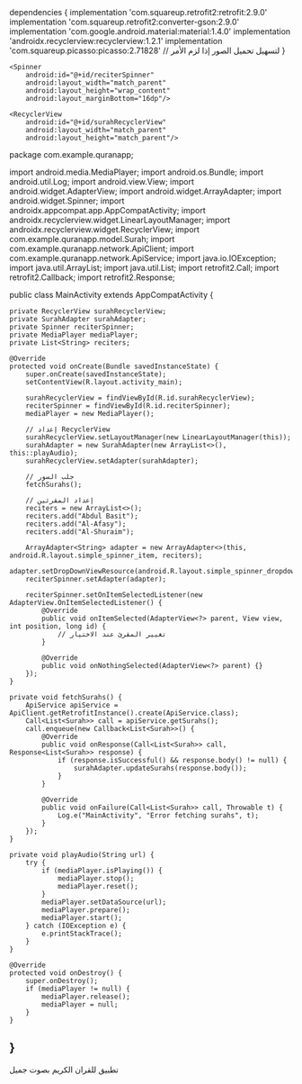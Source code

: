 <uses-permission android:name="android.permission.INTERNET" />
dependencies {
    implementation 'com.squareup.retrofit2:retrofit:2.9.0'
    implementation 'com.squareup.retrofit2:converter-gson:2.9.0'
    implementation 'com.google.android.material:material:1.4.0'
    implementation 'androidx.recyclerview:recyclerview:1.2.1'
    implementation 'com.squareup.picasso:picasso:2.71828'  // لتسهيل تحميل الصور إذا لزم الأمر
}
<LinearLayout
    xmlns:android="http://schemas.android.com/apk/res/android"
    android:orientation="vertical"
    android:layout_width="match_parent"
    android:layout_height="match_parent"
    android:padding="16dp">

    <Spinner
        android:id="@+id/reciterSpinner"
        android:layout_width="match_parent"
        android:layout_height="wrap_content"
        android:layout_marginBottom="16dp"/>

    <RecyclerView
        android:id="@+id/surahRecyclerView"
        android:layout_width="match_parent"
        android:layout_height="match_parent"/>
</LinearLayout>
package com.example.quranapp;

import android.media.MediaPlayer;
import android.os.Bundle;
import android.util.Log;
import android.view.View;
import android.widget.AdapterView;
import android.widget.ArrayAdapter;
import android.widget.Spinner;
import androidx.appcompat.app.AppCompatActivity;
import androidx.recyclerview.widget.LinearLayoutManager;
import androidx.recyclerview.widget.RecyclerView;
import com.example.quranapp.model.Surah;
import com.example.quranapp.network.ApiClient;
import com.example.quranapp.network.ApiService;
import java.io.IOException;
import java.util.ArrayList;
import java.util.List;
import retrofit2.Call;
import retrofit2.Callback;
import retrofit2.Response;

public class MainActivity extends AppCompatActivity {

    private RecyclerView surahRecyclerView;
    private SurahAdapter surahAdapter;
    private Spinner reciterSpinner;
    private MediaPlayer mediaPlayer;
    private List<String> reciters;

    @Override
    protected void onCreate(Bundle savedInstanceState) {
        super.onCreate(savedInstanceState);
        setContentView(R.layout.activity_main);

        surahRecyclerView = findViewById(R.id.surahRecyclerView);
        reciterSpinner = findViewById(R.id.reciterSpinner);
        mediaPlayer = new MediaPlayer();

        // إعداد RecyclerView
        surahRecyclerView.setLayoutManager(new LinearLayoutManager(this));
        surahAdapter = new SurahAdapter(new ArrayList<>(), this::playAudio);
        surahRecyclerView.setAdapter(surahAdapter);

        // جلب السور
        fetchSurahs();

        // إعداد المقرئين
        reciters = new ArrayList<>();
        reciters.add("Abdul Basit");
        reciters.add("Al-Afasy");
        reciters.add("Al-Shuraim");

        ArrayAdapter<String> adapter = new ArrayAdapter<>(this, android.R.layout.simple_spinner_item, reciters);
        adapter.setDropDownViewResource(android.R.layout.simple_spinner_dropdown_item);
        reciterSpinner.setAdapter(adapter);

        reciterSpinner.setOnItemSelectedListener(new AdapterView.OnItemSelectedListener() {
            @Override
            public void onItemSelected(AdapterView<?> parent, View view, int position, long id) {
                // تغيير المقرئ عند الاختيار
            }

            @Override
            public void onNothingSelected(AdapterView<?> parent) {}
        });
    }

    private void fetchSurahs() {
        ApiService apiService = ApiClient.getRetrofitInstance().create(ApiService.class);
        Call<List<Surah>> call = apiService.getSurahs();
        call.enqueue(new Callback<List<Surah>>() {
            @Override
            public void onResponse(Call<List<Surah>> call, Response<List<Surah>> response) {
                if (response.isSuccessful() && response.body() != null) {
                    surahAdapter.updateSurahs(response.body());
                }
            }

            @Override
            public void onFailure(Call<List<Surah>> call, Throwable t) {
                Log.e("MainActivity", "Error fetching surahs", t);
            }
        });
    }

    private void playAudio(String url) {
        try {
            if (mediaPlayer.isPlaying()) {
                mediaPlayer.stop();
                mediaPlayer.reset();
            }
            mediaPlayer.setDataSource(url);
            mediaPlayer.prepare();
            mediaPlayer.start();
        } catch (IOException e) {
            e.printStackTrace();
        }
    }

    @Override
    protected void onDestroy() {
        super.onDestroy();
        if (mediaPlayer != null) {
            mediaPlayer.release();
            mediaPlayer = null;
        }
    }
}
 -
تطبيق للقران الكريم بصوت جميل
